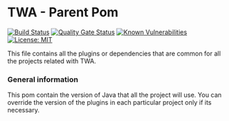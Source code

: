 # TWA - Parent Pom

[![Build Status](https://travis-ci.com/andres-sacco/manning-twa-lib-parent.svg?branch=main)](https://travis-ci.com/andres-sacco/manning-twa-lib-parent) [![Quality Gate Status](https://sonarcloud.io/api/project_badges/measure?project=andres-sacco_manning-twa-libs-dto&metric=alert_status)](https://sonarcloud.io/dashboard?id=andres-sacco_manning-twa-libs-parent) [![Known Vulnerabilities](https://snyk.io/test/github/andres-sacco/manning-twa-lib-parent/badge.svg?targetFile=pom.xml)](https://snyk.io/test/github/andres-sacco/manning-twa-lib-parent?targetFile=pom.xml) [![License: MIT](https://img.shields.io/badge/License-MIT-yellow.svg)](https://opensource.org/licenses/MIT)

This file contains all the plugins or dependencies that are common for all the projects related with TWA.

### General information

This pom contain the version of Java that all the project will use. You can override the version of the plugins in each particular project only if its necessary.
